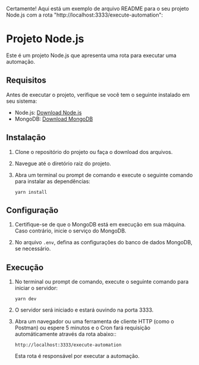 Certamente! Aqui está um exemplo de arquivo README para o seu projeto Node.js com a rota "http://localhost:3333/execute-automation":

# Projeto Node.js

Este é um projeto Node.js que apresenta uma rota para executar uma automação.

## Requisitos

Antes de executar o projeto, verifique se você tem o seguinte instalado em seu sistema:

- Node.js: [Download Node.js](https://nodejs.org)
- MongoDB: [Download MongoDB](https://www.mongodb.com)

## Instalação

1. Clone o repositório do projeto ou faça o download dos arquivos.

2. Navegue até o diretório raiz do projeto.

3. Abra um terminal ou prompt de comando e execute o seguinte comando para instalar as dependências:

   ```shell
   yarn install
   ```

## Configuração

1. Certifique-se de que o MongoDB está em execução em sua máquina. Caso contrário, inicie o serviço do MongoDB.

2. No arquivo `.env`, defina as configurações do banco de dados MongoDB, se necessário.

## Execução

1. No terminal ou prompt de comando, execute o seguinte comando para iniciar o servidor:

   ```shell
   yarn dev
   ```

2. O servidor será iniciado e estará ouvindo na porta 3333.

3. Abra um navegador ou uma ferramenta de cliente HTTP (como o Postman) ou espere 5 minutos e o Cron fará requisição automáticamente através da rota abaixo::

   ```
   http://localhost:3333/execute-automation
   ```

   Esta rota é responsável por executar a automação.
